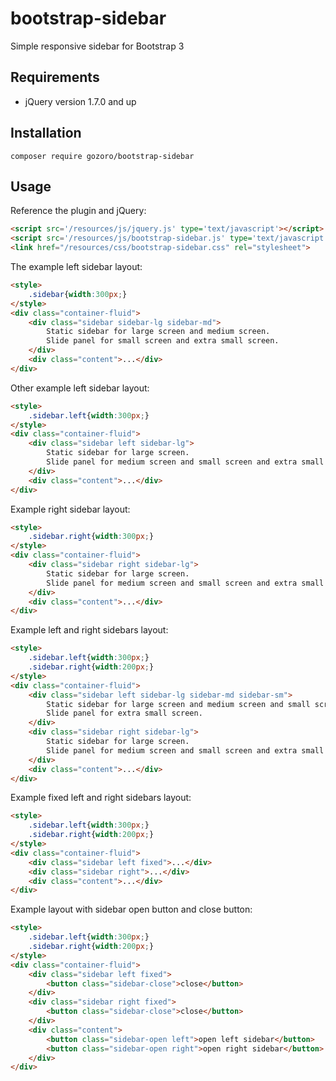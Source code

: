 # bootstrap-sidebar
Simple responsive sidebar for Bootstrap 3


Requirements
------------

+ jQuery version 1.7.0 and up


Installation
------------

```
composer require gozoro/bootstrap-sidebar
```

Usage
-----

Reference the plugin and jQuery:

```html
<script src='/resources/js/jquery.js' type='text/javascript'></script>
<script src='/resources/js/bootstrap-sidebar.js' type='text/javascript'></script>
<link href="/resources/css/bootstrap-sidebar.css" rel="stylesheet">
```
	


The example left sidebar layout:

```html
<style>
	.sidebar{width:300px;}
</style>
<div class="container-fluid">
	<div class="sidebar sidebar-lg sidebar-md">
		Static sidebar for large screen and medium screen.
		Slide panel for small screen and extra small screen.
	</div>
	<div class="content">...</div>
</div>
```
	


Other example left sidebar layout:

```html
<style>
	.sidebar.left{width:300px;}
</style>
<div class="container-fluid">
	<div class="sidebar left sidebar-lg">
		Static sidebar for large screen.
		Slide panel for medium screen and small screen and extra small screen.
	</div>
	<div class="content">...</div>
</div>
```
	


Example right sidebar layout:

```html
<style>
	.sidebar.right{width:300px;}
</style>
<div class="container-fluid">
	<div class="sidebar right sidebar-lg">
		Static sidebar for large screen.
		Slide panel for medium screen and small screen and extra small screen.
	</div>
	<div class="content">...</div>
</div>
```



Example left and right sidebars layout:

```html
<style>
	.sidebar.left{width:300px;}
	.sidebar.right{width:200px;}
</style>
<div class="container-fluid">
	<div class="sidebar left sidebar-lg sidebar-md sidebar-sm">
		Static sidebar for large screen and medium screen and small screen.
		Slide panel for extra small screen.
	</div>
	<div class="sidebar right sidebar-lg">
		Static sidebar for large screen.
		Slide panel for medium screen and small screen and extra small screen.
	</div>
	<div class="content">...</div>
</div>
```



Example fixed left and right sidebars layout:

```html
<style>
	.sidebar.left{width:300px;}
	.sidebar.right{width:200px;}
</style>
<div class="container-fluid">
	<div class="sidebar left fixed">...</div>
	<div class="sidebar right">...</div>
	<div class="content">...</div>
</div>
```



Example layout with sidebar open button and close button:

```html
<style>
	.sidebar.left{width:300px;}
	.sidebar.right{width:200px;}
</style>
<div class="container-fluid">
	<div class="sidebar left fixed">
		<button class="sidebar-close">close</button>
	</div>
	<div class="sidebar right fixed">
		<button class="sidebar-close">close</button>
	</div>
	<div class="content">
		<button class="sidebar-open left">open left sidebar</button>
		<button class="sidebar-open right">open right sidebar</button>
	</div>
</div>
```

